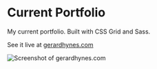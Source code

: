# Current Portfolio

My current portfolio. Built with CSS Grid and Sass.

See it live at [gerardhynes.com](https://gerardhynes.com/)

![Screenshot of gerardhynes.com](https://res.cloudinary.com/gerhynes/image/upload/q_auto/v1548523241/Screenshot_2019-01-26_Gerard_Hynes_nkvawy.png)
